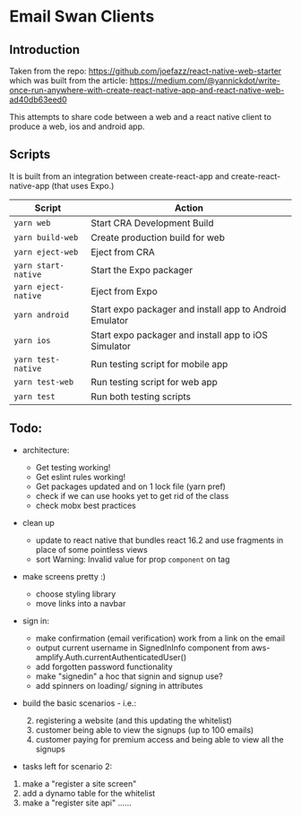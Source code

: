 # Email Swan Clients

## Introduction

Taken from the repo: https://github.com/joefazz/react-native-web-starter which was built from the article: https://medium.com/@yannickdot/write-once-run-anywhere-with-create-react-native-app-and-react-native-web-ad40db63eed0

This attempts to share code between a web and a react native client to produce a web, ios and android app.

## Scripts

It is built from an integration between create-react-app and create-react-native-app (that uses Expo.)

| Script              | Action                                                  |
| ------------------- | ------------------------------------------------------- |
| `yarn web`          | Start CRA Development Build                             |
| `yarn build-web`    | Create production build for web                         |
| `yarn eject-web`    | Eject from CRA                                          |
| `yarn start-native` | Start the Expo packager                                 |
| `yarn eject-native` | Eject from Expo                                         |
| `yarn android`      | Start expo packager and install app to Android Emulator |
| `yarn ios`          | Start expo packager and install app to iOS Simulator    |
| `yarn test-native`  | Run testing script for mobile app                       |
| `yarn test-web`     | Run testing script for web app                          |
| `yarn test`         | Run both testing scripts                                |

## Todo:

 * architecture:
   * Get testing working!
   * Get eslint rules working!
   * Get packages updated and on 1 lock file (yarn pref)
   * check if we can use hooks yet to get rid of the class
   * check mobx best practices
 * clean up
   * update to react native that bundles react 16.2 and use fragments in place of some pointless views
   * sort Warning: Invalid value for prop `component` on <a> tag
 * make screens pretty :)
   * choose styling library
   * move links into a navbar
 * sign in:
   * make confirmation (email verification) work from a link on the email
   * output current username in SignedInInfo component from aws-amplify.Auth.currentAuthenticatedUser()
   * add forgotten password functionality
   * make "signedin" a hoc that signin and signup use?
   * add spinners on loading/ signing in attributes

 * build the basic scenarios - i.e.:
 
     2. registering a website (and this updating the whitelist)
     3. customer being able to view the signups (up to 100 emails)
     4. customer paying for premium access and being able to view all the signups

 * tasks left for scenario 2:

  1. make a "register a site screen"
  2. add a dynamo table for the whitelist
  2. make a "register site api"
  ......
